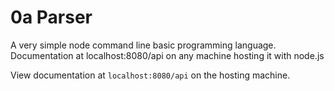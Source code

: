 # 0a Parser
A very simple node command line basic programming language. Documentation at localhost:8080/api on any machine hosting it with node.js

View documentation at `localhost:8080/api` on the hosting machine.

